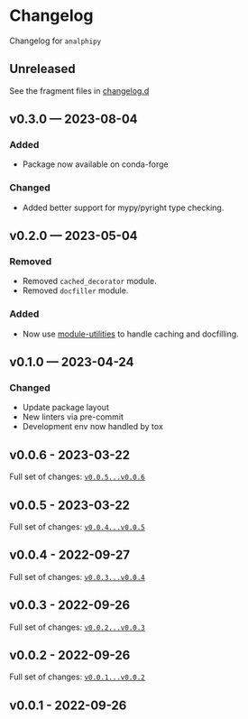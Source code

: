<!-- markdownlint-disable MD024 -->
<!-- markdownlint-disable MD013 -->
<!-- prettier-ignore-start -->
# Changelog

Changelog for `analphipy`

## Unreleased

See the fragment files in [changelog.d](https://github.com/usnistgov/analphipy/tree/main/changelog.d)

<!-- prettier-ignore-end -->

<!-- scriv-insert-here -->

## v0.3.0 — 2023-08-04

### Added

- Package now available on conda-forge

### Changed

- Added better support for mypy/pyright type checking.

## v0.2.0 — 2023-05-04

### Removed

- Removed `cached_decorator` module.
- Removed `docfiller` module.

### Added

- Now use [module-utilities](https://pypi.org/project/module-utilities/) to
  handle caching and docfilling.

## v0.1.0 — 2023-04-24

### Changed

- Update package layout
- New linters via pre-commit
- Development env now handled by tox

## v0.0.6 - 2023-03-22

Full set of changes:
[`v0.0.5...v0.0.6`](https://github.com/usnistgov/analphipy/compare/v0.0.5...v0.0.6)

## v0.0.5 - 2023-03-22

Full set of changes:
[`v0.0.4...v0.0.5`](https://github.com/usnistgov/analphipy/compare/v0.0.4...v0.0.5)

## v0.0.4 - 2022-09-27

Full set of changes:
[`v0.0.3...v0.0.4`](https://github.com/usnistgov/analphipy/compare/v0.0.3...v0.0.4)

## v0.0.3 - 2022-09-26

Full set of changes:
[`v0.0.2...v0.0.3`](https://github.com/usnistgov/analphipy/compare/v0.0.2...v0.0.3)

## v0.0.2 - 2022-09-26

Full set of changes:
[`v0.0.1...v0.0.2`](https://github.com/usnistgov/analphipy/compare/v0.0.1...v0.0.2)

## v0.0.1 - 2022-09-26
